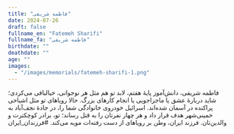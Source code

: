 ```yaml
---
title: "فاطمه شریفی"
date: 2024-07-26
draft: false
fullname_en: "Fatemeh Sharifi"
fullname_fa: "فاطمه شریفی"
birthdate: ""
deathdate: ""
age: ""
images:
  - "/images/memorials/fatemeh-sharifi-1.png"
---
```


فاطمه شریفی،
دانش‌آموز پایۀ هفتم،
لابد تو هم مثل هر نوجوانی، خیالبافی می‌کردی؛ شاید دربارۀ عشق یا ماجراجویی یا انجام کارهای بزرگ. حالا رویاهای تو مثل اشباحی پراکنده در آسمان شده‌اند. اسرائیل خودروی خانوادگی شما را، در جادۀ نجف‌آباد به خمینی‌شهر هدف قرار داد و هر چهار نفرتان را به قتل رساند؛ تو، برادر کوچکترت و والدین‌تان. فرزند ایران، وطن بر رویاهای از دست رفته‌ات مویه می‌کند.
#فرزندان_ایران